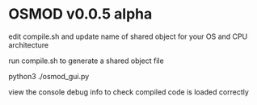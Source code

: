 # OSMOD v0.0.5 alpha

edit compile.sh and update name of shared object for your OS and CPU architecture

run compile.sh to generate a shared object file

python3 ./osmod_gui.py

view the console debug info to check compiled code is loaded correctly

